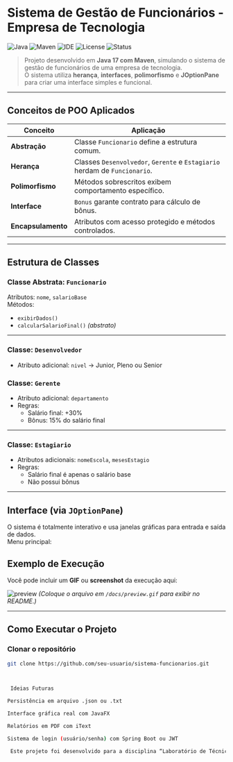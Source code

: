 # Sistema de Gestão de Funcionários - Empresa de Tecnologia

![Java](https://img.shields.io/badge/Java-17-red?logo=java)
![Maven](https://img.shields.io/badge/Maven-Build-blue?logo=apachemaven)
![IDE](https://img.shields.io/badge/IDE-IntelliJ%20IDEA%202025.2-black?logo=intellijidea)
![License](https://img.shields.io/badge/license-Educational-green)
![Status](https://img.shields.io/badge/status-Completed-success)

> Projeto desenvolvido em **Java 17 com Maven**, simulando o sistema de gestão de funcionários de uma empresa de tecnologia.  
> O sistema utiliza **herança**, **interfaces**, **polimorfismo** e **JOptionPane** para criar uma interface simples e funcional.

---

##  Conceitos de POO Aplicados

| Conceito | Aplicação |
|-----------|------------|
| **Abstração** | Classe `Funcionario` define a estrutura comum. |
| **Herança** | Classes `Desenvolvedor`, `Gerente` e `Estagiario` herdam de `Funcionario`. |
| **Polimorfismo** | Métodos sobrescritos exibem comportamento específico. |
| **Interface** | `Bonus` garante contrato para cálculo de bônus. |
| **Encapsulamento** | Atributos com acesso protegido e métodos controlados. |

---

##  Estrutura de Classes

###  Classe Abstrata: `Funcionario`
Atributos: `nome`, `salarioBase`  
Métodos:  
- `exibirDados()`  
- `calcularSalarioFinal()` *(abstrato)*

---

###  Classe: `Desenvolvedor`
- Atributo adicional: `nivel` → Junior, Pleno ou Senior
###  Classe: `Gerente`
- Atributo adicional: `departamento`
- Regras:
  - Salário final: +30%
  - Bônus: 15% do salário final

---

###  Classe: `Estagiario`
- Atributos adicionais: `nomeEscola`, `mesesEstagio`
- Regras:
  - Salário final é apenas o salário base
  - Não possui bônus

---

##  Interface (via `JOptionPane`)

O sistema é totalmente interativo e usa janelas gráficas para entrada e saída de dados.  
Menu principal:



##  Exemplo de Execução

Você pode incluir um **GIF** ou **screenshot** da execução aqui:

![preview](docs/preview.gif)
*(Coloque o arquivo em `/docs/preview.gif` para exibir no README.)*

---

##  Como Executar o Projeto

###  Clonar o repositório
```bash
git clone https://github.com/seu-usuario/sistema-funcionarios.git

 

 Ideias Futuras

Persistência em arquivo .json ou .txt

Interface gráfica real com JavaFX

Relatórios em PDF com iText

Sistema de login (usuário/senha) com Spring Boot ou JWT

 Este projeto foi desenvolvido para a disciplina “Laboratório de Técnicas de Programação Orientada a Objetos”, ministrada pela professora Débora Pereira Coura.
